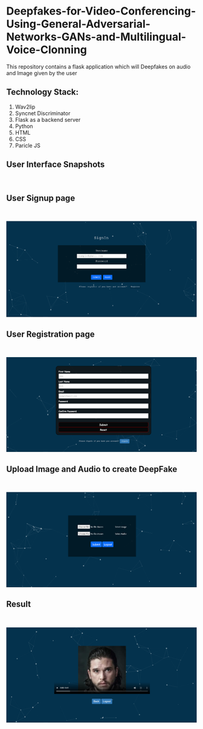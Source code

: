 
# Deepfakes-for-Video-Conferencing-Using-General-Adversarial-Networks-GANs-and-Multilingual-Voice-Clonning
This repository contains a flask application which will Deepfakes on audio and Image given by the user
<h2>Technology Stack:</h2>
<ol>
  <li>Wav2lip </li>
  <li>Syncnet Discriminator</li>
  <li>Flask as a backend server</li>
  <li>Python</li>
  <li>HTML</li>
  <li>CSS</li>
  <li>Paricle JS</li>
</ol>

<h2> User Interface Snapshots </h2>
<br>

<h2> User Signup page </h2>
<br>

![alt text](Images/login.png)
<br>


<h2> User Registration page </h2>
<br>

![alt text](Images/register.png)
<br>

<h2> Upload Image and Audio to create DeepFake </h2>
<br>

![alt text](Images/upload.png)
<br>

<h2> Result </h2>
<br>

![alt text](Images/output.png)
<br>


<!-- <br>

![alt text](https://github.com/JayeshShelar/Heart-Disease-Prediction-KNN/blob/main/assets/images/UI_SS_2.jpg)

<br>

![alt text](https://github.com/JayeshShelar/Heart-Disease-Prediction-KNN/blob/main/assets/images/UI_SS_3.jpg) -->
